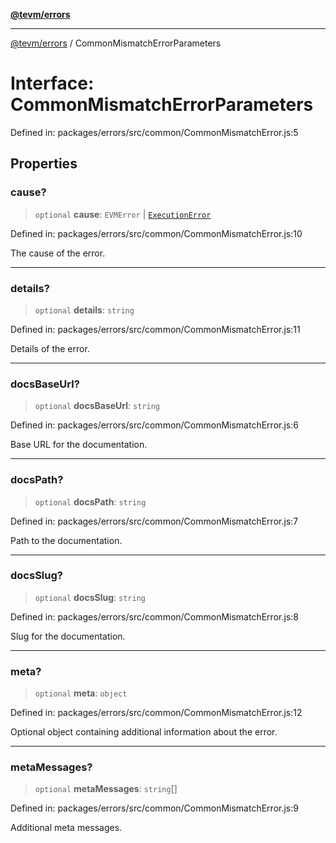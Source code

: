 [**@tevm/errors**](../README.md)

***

[@tevm/errors](../globals.md) / CommonMismatchErrorParameters

# Interface: CommonMismatchErrorParameters

Defined in: packages/errors/src/common/CommonMismatchError.js:5

## Properties

### cause?

> `optional` **cause**: `EVMError` \| [`ExecutionError`](../classes/ExecutionError.md)

Defined in: packages/errors/src/common/CommonMismatchError.js:10

The cause of the error.

***

### details?

> `optional` **details**: `string`

Defined in: packages/errors/src/common/CommonMismatchError.js:11

Details of the error.

***

### docsBaseUrl?

> `optional` **docsBaseUrl**: `string`

Defined in: packages/errors/src/common/CommonMismatchError.js:6

Base URL for the documentation.

***

### docsPath?

> `optional` **docsPath**: `string`

Defined in: packages/errors/src/common/CommonMismatchError.js:7

Path to the documentation.

***

### docsSlug?

> `optional` **docsSlug**: `string`

Defined in: packages/errors/src/common/CommonMismatchError.js:8

Slug for the documentation.

***

### meta?

> `optional` **meta**: `object`

Defined in: packages/errors/src/common/CommonMismatchError.js:12

Optional object containing additional information about the error.

***

### metaMessages?

> `optional` **metaMessages**: `string`[]

Defined in: packages/errors/src/common/CommonMismatchError.js:9

Additional meta messages.
